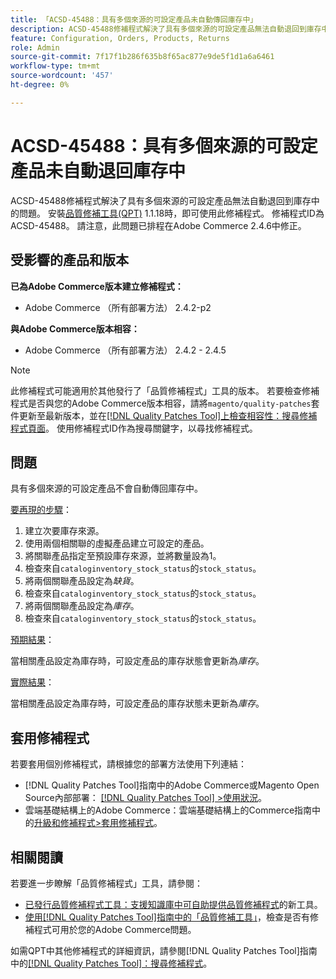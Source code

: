 ```yaml
---
title: 「ACSD-45488：具有多個來源的可設定產品未自動傳回庫存中」
description: ACSD-45488修補程式解決了具有多個來源的可設定產品無法自動退回到庫存中的問題。 安裝[Quality Patches Tool (QPT)](https://experienceleague.adobe.com/en/docs/commerce-knowledge-base/kb/announcements/commerce-announcements/magento-quality-patches-released-new-tool-to-self-serve-quality-patches) 1.1.18後，即可使用此修補程式。 修補程式ID為ACSD-45488。 請注意，此問題已排程在Adobe Commerce 2.4.6中修正。
feature: Configuration, Orders, Products, Returns
role: Admin
source-git-commit: 7f17f1b286f635b8f65ac877e9de5f1d1a6a6461
workflow-type: tm+mt
source-wordcount: '457'
ht-degree: 0%

---
```


# ACSD-45488：具有多個來源的可設定產品未自動退回庫存中

ACSD-45488修補程式解決了具有多個來源的可設定產品無法自動退回到庫存中的問題。 安裝[品質修補工具(QPT)](https://experienceleague.adobe.com/en/docs/commerce-knowledge-base/kb/announcements/commerce-announcements/magento-quality-patches-released-new-tool-to-self-serve-quality-patches) 1.1.18時，即可使用此修補程式。 修補程式ID為ACSD-45488。 請注意，此問題已排程在Adobe Commerce 2.4.6中修正。

## 受影響的產品和版本

**已為Adobe Commerce版本建立修補程式：**

* Adobe Commerce （所有部署方法） 2.4.2-p2

**與Adobe Commerce版本相容：**

* Adobe Commerce （所有部署方法） 2.4.2 - 2.4.5

>[!NOTE]
>
>此修補程式可能適用於其他發行了「品質修補程式」工具的版本。 若要檢查修補程式是否與您的Adobe Commerce版本相容，請將`magento/quality-patches`套件更新至最新版本，並在[[!DNL Quality Patches Tool]上檢查相容性：搜尋修補程式頁面](https://experienceleague.adobe.com/en/docs/commerce-knowledge-base/kb/announcements/commerce-announcements/magento-quality-patches-released-new-tool-to-self-serve-quality-patches)。 使用修補程式ID作為搜尋關鍵字，以尋找修補程式。

## 問題

具有多個來源的可設定產品不會自動傳回庫存中。

<u>要再現的步驟</u>：

1. 建立次要庫存來源。
1. 使用兩個相關聯的虛擬產品建立可設定的產品。
1. 將關聯產品指定至預設庫存來源，並將數量設為1。
1. 檢查來自`cataloginventory_stock_status`的`stock_status`。
1. 將兩個關聯產品設定為&#x200B;*缺貨*。
1. 檢查來自`cataloginventory_stock_status`的`stock_status`。
1. 將兩個關聯產品設定為&#x200B;*庫存*。
1. 檢查來自`cataloginventory_stock_status`的`stock_status`。

<u>預期結果</u>：

當相關產品設定為庫存時，可設定產品的庫存狀態會更新為&#x200B;*庫存*。

<u>實際結果</u>：

當相關產品設定為庫存時，可設定產品的庫存狀態未更新為&#x200B;*庫存*。

## 套用修補程式

若要套用個別修補程式，請根據您的部署方法使用下列連結：

* [!DNL Quality Patches Tool]指南中的Adobe Commerce或Magento Open Source內部部署： [[!DNL Quality Patches Tool] >使用狀況](/help/tools/quality-patches-tool/usage.md)。
* 雲端基礎結構上的Adobe Commerce：雲端基礎結構上的Commerce指南中的[升級和修補程式>套用修補程式](https://experienceleague.adobe.com/docs/commerce-cloud-service/user-guide/develop/upgrade/apply-patches.html)。

## 相關閱讀

若要進一步瞭解「品質修補程式」工具，請參閱：

* [已發行品質修補程式工具：支援知識庫中可自助提供品質修補程式](https://experienceleague.adobe.com/en/docs/commerce-knowledge-base/kb/announcements/commerce-announcements/magento-quality-patches-released-new-tool-to-self-serve-quality-patches)的新工具。
* [使用[!DNL Quality Patches Tool]指南中的「品質修補工具」](/help/tools/quality-patches-tool/patches-available-in-qpt/check-patch-for-magento-issue-with-magento-quality-patches.md)，檢查是否有修補程式可用於您的Adobe Commerce問題。

如需QPT中其他修補程式的詳細資訊，請參閱[!DNL Quality Patches Tool]指南中的[[!DNL Quality Patches Tool]：搜尋修補程式](https://experienceleague.adobe.com/tools/commerce-quality-patches/index.html)。
